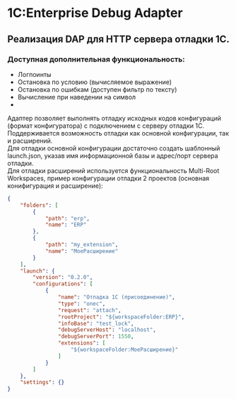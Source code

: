 # 1C:Enterprise Debug Adapter
## Реализация DAP для HTTP сервера отладки 1С.

### Доступная дополнительная функциональность:
- Логпоинты
- Остановка по условию (вычисляемое выражение)
- Остановка по ошибкам (доступен фильтр по тексту)
- Вычисление при наведении на символ  
- 
Адаптер позволяет выполнять отладку исходных кодов конфигураций (формат конфигуратора) с подключением с серверу отладки 1С.  
Поддерживается возможность отладки как основной конфигурации, так и расширений.  
Для отладки основной конфигурации достаточно создать шаблонный launch.json, указав имя информационной базы и адрес/порт сервера отладки.  
Для отладки расширений используется функциональность Multi-Root Workspaces, пример конфигурации отладки 2 проектов (основная конифигурация и расширение):

```json
{
	"folders": [
		{
			"path": "erp",
			"name": "ERP"
		},
		{
			"path": "my_extension",
			"name": "МоеРасширение"
		}
	],
	"launch": {
		"version": "0.2.0",
		"configurations": [
			{
				"name": "Отладка 1С (присоединение)",
				"type": "onec",
				"request": "attach",
				"rootProject": "${workspaceFolder:ERP}",
				"infoBase": "test_lock",
				"debugServerHost": "localhost",
				"debugServerPort": 1550,
				"extensions": [
					"${workspaceFolder:МоеРасширение}"
				]
			}
		]
	},
	"settings": {}
}
```